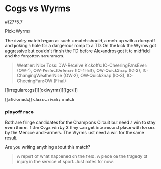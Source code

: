 # Cogs vs Wyrms

#t2775.7

Pick: Wyrms

The rivalry match began as such a match should, a mob-up with a dumpoff and poking a hole for a dangerous romp to a TD. On the kick the Wyrms got aggressive but couldn't finish the TD before Alexandros got it to midfield and the forgotten scrummers.

> Weather: Nice
> Toss: OW-Receive
> Kickoffs: IC-CheeringFansEven (OW-1), OW-PerfectDefense (IC-1Half), OW-QuickSnap (IC-2), IC-ChangingWeatherNice (OW-2), OW-QuickSnap (IC-3), IC-CheeringFansOW (Final)

[[irregularcogs]][[oldwyrms]][[gcxi]]

[[aficionado]]
classic rivalry match

### playoff race

Both are fringe candidates for the Champions Circuit but need a win to stay even there. If the Cogs win by 2 they can get into second place with losses by the Menace and Farmers. The Wyrms just need a win for the same result.

Are you writing anything about this match?

> A report of what happened on the field.
> A piece on the tragedy of injury in the service of sport.
> Just notes for now.